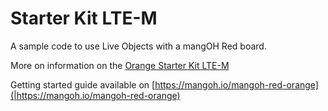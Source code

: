 # Starter Kit LTE-M

A sample code to use Live Objects with a mangOH Red board.

More on information on the [Orange Starter Kit LTE-M](https://developer.orange.com/apis/starter-kit-lte-m/) 

Getting started guide available on [https://mangoh.io/mangoh-red-orange](|https://mangoh.io/mangoh-red-orange)